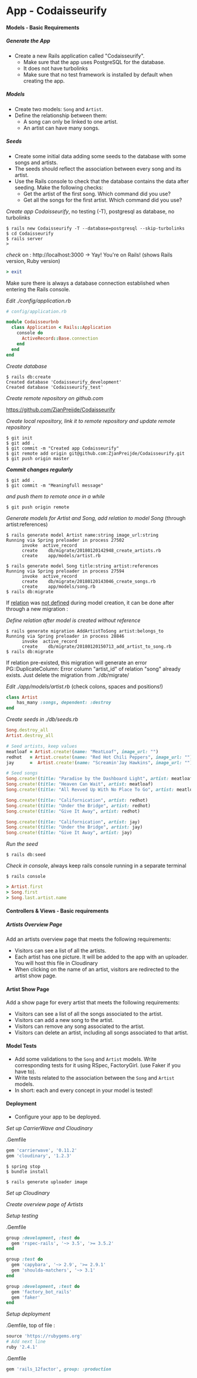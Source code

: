 

# App - Codaisseurify

#### Models - Basic Requirements

##### Generate the App

- Create a new Rails application called "Codaisseurify".
  - Make sure that the app uses PostgreSQL for the database.
  - It does not have turbolinks
  - Make sure that no test framework is installed by default when creating the app.

##### Models

- Create two models: `Song` and `Artist`.
- Define the relationship between them:
  - A song can only be linked to one artist.
  - An artist can have many songs.

##### Seeds

- Create some initial data adding some seeds to the database with some songs and artists.
- The seeds should reflect the association between every song and its artist.
- Use the Rails console to check that the database contains the data after seeding. Make the following checks:
  - Get the artist of the first song. Which command did you use?
  - Get all the songs for the first artist. Which command did you use?



*Create app Codaisseurify*, no testing (-T), postgresql as database, no turbolinks

```shell
$ rails new Codaisseurify -T --database=postgresql --skip-turbolinks  
$ cd Codaisseurify
$ rails server
>
```

*check* on : http://localhost:3000  -> Yay! You're on Rails! (shows Rails version, Ruby version)

```ruby
> exit
```


Make sure there is always a database connection established when entering the Rails console.

*Edit ./config/application.rb*

```ruby
# config/application.rb

module Codaisseurbnb
  class Application < Rails::Application
    console do
      ActiveRecord::Base.connection
    end
  end
end

```



*Create database*

```shell
$ rails db:create
Created database 'Codaisseurify_development'
Created database 'Codaisseurify_test'
```



*Create remote repository on github.com*

https://github.com/ZjanPreijde/Codaisseurify



*Create local repository, link it to remote repository and update remote repository*

```shell
$ git init
$ git add . 
$ git commit -m "Created app Codaisseurify"
$ git remote add origin git@github.com:ZjanPreijde/Codaisseurify.git
$ git push origin master
```

***Commit changes regularly***

```shell
$ git add .
$ git commit -m "Meaningfull message"
```

*and push them to remote once in a while*

```shell
$ git push origin remote
```



*Generate models for Artist and Song, add relation to model Song* (through artist:references)

```shell
$ rails generate model Artist name:string image_url:string
Running via Spring preloader in process 27502
      invoke  active_record
      create    db/migrate/20180120142948_create_artists.rb
      create    app/models/artist.rb

$ rails generate model Song title:string artist:references
Running via Spring preloader in process 27594
      invoke  active_record
      create    db/migrate/20180120143046_create_songs.rb
      create    app/models/song.rb
$ rails db:migrate
```



If <u>relation</u> was <u>not defined</u> during model creation, it can be done after through a new migration :

*Define relation after model is created without reference*

```shell
$ rails generate migration AddArtistToSong artist:belongs_to
Running via Spring preloader in process 28846
      invoke  active_record
      create    db/migrate/20180120150713_add_artist_to_song.rb
$ rails db:migrate
```

If relation pre-existed, this migration will generate an error PG::DuplicateColumn: Error column "artist_id" of relation "song" already exists. Just delete the migration from ./db/migrate/



*Edit ./app/models/artist.rb*    (check colons, spaces and positions!)

```ruby
class Artist
	has_many :songs, dependent: :destroy
end
```



*Create seeds in ./db/seeds.rb*

```ruby
Song.destroy_all
Artist.destroy_all

# Seed artists, keep values
meatloaf = Artist.create!(name: "MeatLoaf", image_url: "")
redhot   = Artist.create!(name: "Red Hot Chili Peppers", image_url: "")
jay      =  Artist.create!(name: "Screamin'Jay Hawkins", image_url: "")

# Seed songs
Song.create!(title: "Paradise by the Dashboard Light", artist: meatloaf)
Song.create!(title: "Heaven Can Wait", artist: meatloaf)
Song.create!(title: "All Revved Up With No Place To Go", artist: meatloaf)

Song.create!(title: "Californication", artist: redhot)
Song.create!(title: "Under the Bridge", artist: redhot)
Song.create!(title: "Give It Away", artist: redhot)

Song.create!(title: "Californication", artist: jay)
Song.create!(title: "Under the Bridge", artist: jay)
Song.create!(title: "Give It Away", artist: jay)
```



*Run the seed*

```shell
$ rails db:seed
```



*Check in console*, always keep rails console running in a separate terminal

```shell
$ rails console
```

```ruby
> Artist.first
> Song.first
> Song.last.artist.name
```



#### Controllers & Views - Basic requirements

##### Artists Overview Page

Add an artists overview page that meets the following requirements:

- Visitors can see a list of all the artists.
- Each artist has one picture. It will be added to the app with an uploader. You will host this file in Cloudinary
- When clicking on the name of an artist, visitors are redirected to the artist show page.

#### Artist Show Page

Add a show page for every artist that meets the following requirements:

- Visitors can see a list of all the songs associated to the artist.
- Visitors can add a new song to the artist.
- Visitors can remove any song associated to the artist.
- Visitors can delete an artist, including all songs associated to that artist.

#### Model Tests

- Add some validations to the `Song` and `Artist` models. Write corresponding tests for it using RSpec, FactoryGirl. (use Faker if you have to).
- Write tests related to the association between the `Song` and `Artist` models.
- In short: each and every concept in your model is tested!

#### Deployment

- Configure your app to be deployed.



*Set up CarrierWave and Cloudinary*

.Gemfile

```ruby
gem 'carrierwave', '0.11.2'
gem 'cloudinary', '1.2.3'
```

```shell
$ spring stop
$ bundle install
```

```shell
$ rails generate uploader image
```

*Set up Cloudinary*



*Create overview page of Artists*





*Setup testing*

.Gemfile

```ruby
group :development, :test do
  gem 'rspec-rails', '~> 3.5', '>= 3.5.2'
end

group :test do
  gem 'capybara', '~> 2.9', '>= 2.9.1'
  gem 'shoulda-matchers', '~> 3.1'
end

group :development, :test do
  gem 'factory_bot_rails'
  gem 'faker'
end
```



*Setup deployment*

.Gemfile, top of file :

```ruby
source 'https://rubygems.org'
# Add next line
ruby '2.4.1'
```

.Gemfile

```ruby
gem 'rails_12factor', group: :production
```





